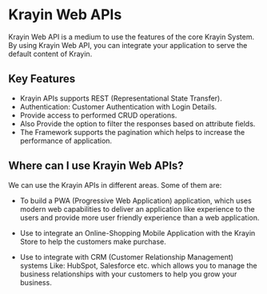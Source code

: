 # Krayin Web APIs

Krayin Web API is a medium to use the features of the core Krayin System. By using Krayin Web API, you can integrate your application to serve the default content of Krayin.

## Key Features

- Krayin APIs supports REST (Representational State Transfer).
- Authentication: Customer Authentication with Login Details.
- Provide access to performed CRUD operations.
- Also Provide the option to filter the responses based on attribute fields.
- The Framework supports the pagination which helps to increase the performance of application.

## Where can I use Krayin Web APIs?

We can use the Krayin APIs in different areas. Some of them are:

- To build a PWA (Progressive Web Application) application, which uses modern web capabilities to deliver an application like experience to the users and provide more user friendly experience than a web application.

- Use to integrate an Online-Shopping Mobile Application with the Krayin Store to help the customers make purchase.

- Use to integrate with CRM (Customer Relationship Management) systems Like: HubSpot, Salesforce etc. which allows you to manage the business relationships with your customers to help you grow your business.